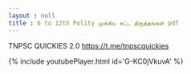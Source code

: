 ```yaml
---
layout : null
title : 6 to 12th Polity முக்கிய சட்ட திருத்தங்கள் pdf
---
```


TNPSC QUICKIES 2.0
https://t.me/tnpscquickies



{% include youtubePlayer.html id='G-KC0jVkuvA' %}
